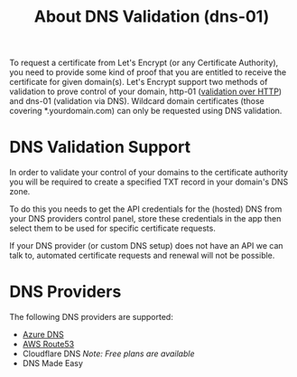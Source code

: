 ﻿---
id: dns-validation
title: About DNS Validation (dns-01)
---

To request a certificate from Let's Encrypt (or any Certificate Authority), you need to provide some kind of proof that you are entitled to receive the certificate for given domain(s). Let's Encrypt support two methods of validation to prove control of your domain, http-01 ([validation over HTTP](http-validation.md)) and dns-01 (validation via DNS). Wildcard domain certificates (those covering *.yourdomain.com) can only be requested using DNS validation.

# DNS Validation Support

In order to validate your control of your domains to the certificate authority you will be required to create a specified TXT record in your domain's DNS zone.

To do this you needs to get the API credentials for the (hosted) DNS from your DNS providers control panel, store these credentials in the app then select them to be used for specific certificate requests.

If your DNS provider (or custom DNS setup) does not have an API we can talk to, automated certificate requests and renewal will not be possible.

# DNS Providers

The following DNS providers are supported:
- [Azure DNS](dns-azuredns.md)
- [AWS Route53](dns-awsroute53.md)
- Cloudflare DNS *Note: Free plans are available*
- DNS Made Easy